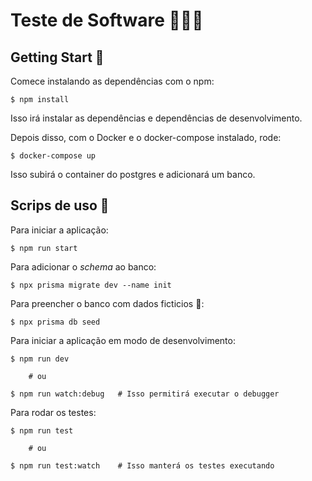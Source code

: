 # Teste de Software 👨‍🔬🧪

## Getting Start 🚀

Comece instalando as dependências com o npm:

```shell
$ npm install
```

Isso irá instalar as dependências e dependências de desenvolvimento.

Depois disso, com o Docker e o docker-compose instalado, rode:

```shell
$ docker-compose up
```

Isso subirá o container do postgres e adicionará um banco.

## Scrips de uso 🤖

Para iniciar a aplicação:

```shell
$ npm run start
```

Para adicionar o _schema_ ao banco:

```shell
$ npx prisma migrate dev --name init
```

Para preencher o banco com dados ficticios 🚧:

```shell
$ npx prisma db seed
```

Para iniciar a aplicação em modo de desenvolvimento:

```shell
$ npm run dev

    # ou

$ npm run watch:debug   # Isso permitirá executar o debugger
```

Para rodar os testes:

```shell
$ npm run test

    # ou

$ npm run test:watch    # Isso manterá os testes executando
```
